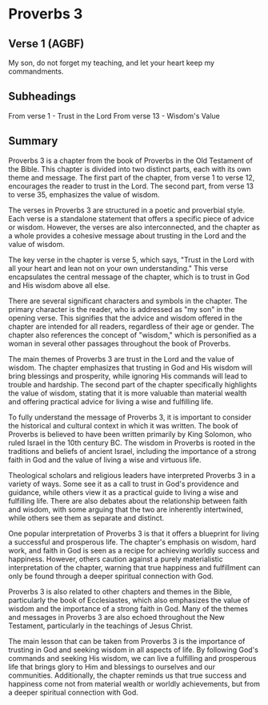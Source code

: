 # Proverbs 3

## Verse 1 (AGBF)

My son, do not forget my teaching, and let your heart keep my commandments.

## Subheadings

From verse 1 - Trust in the Lord
From verse 13 - Wisdom's Value

## Summary

Proverbs 3 is a chapter from the book of Proverbs in the Old Testament of the Bible. This chapter is divided into two distinct parts, each with its own theme and message. The first part of the chapter, from verse 1 to verse 12, encourages the reader to trust in the Lord. The second part, from verse 13 to verse 35, emphasizes the value of wisdom.

The verses in Proverbs 3 are structured in a poetic and proverbial style. Each verse is a standalone statement that offers a specific piece of advice or wisdom. However, the verses are also interconnected, and the chapter as a whole provides a cohesive message about trusting in the Lord and the value of wisdom.

The key verse in the chapter is verse 5, which says, "Trust in the Lord with all your heart and lean not on your own understanding." This verse encapsulates the central message of the chapter, which is to trust in God and His wisdom above all else.

There are several significant characters and symbols in the chapter. The primary character is the reader, who is addressed as "my son" in the opening verse. This signifies that the advice and wisdom offered in the chapter are intended for all readers, regardless of their age or gender. The chapter also references the concept of "wisdom," which is personified as a woman in several other passages throughout the book of Proverbs.

The main themes of Proverbs 3 are trust in the Lord and the value of wisdom. The chapter emphasizes that trusting in God and His wisdom will bring blessings and prosperity, while ignoring His commands will lead to trouble and hardship. The second part of the chapter specifically highlights the value of wisdom, stating that it is more valuable than material wealth and offering practical advice for living a wise and fulfilling life.

To fully understand the message of Proverbs 3, it is important to consider the historical and cultural context in which it was written. The book of Proverbs is believed to have been written primarily by King Solomon, who ruled Israel in the 10th century BC. The wisdom in Proverbs is rooted in the traditions and beliefs of ancient Israel, including the importance of a strong faith in God and the value of living a wise and virtuous life.

Theological scholars and religious leaders have interpreted Proverbs 3 in a variety of ways. Some see it as a call to trust in God's providence and guidance, while others view it as a practical guide to living a wise and fulfilling life. There are also debates about the relationship between faith and wisdom, with some arguing that the two are inherently intertwined, while others see them as separate and distinct.

One popular interpretation of Proverbs 3 is that it offers a blueprint for living a successful and prosperous life. The chapter's emphasis on wisdom, hard work, and faith in God is seen as a recipe for achieving worldly success and happiness. However, others caution against a purely materialistic interpretation of the chapter, warning that true happiness and fulfillment can only be found through a deeper spiritual connection with God.

Proverbs 3 is also related to other chapters and themes in the Bible, particularly the book of Ecclesiastes, which also emphasizes the value of wisdom and the importance of a strong faith in God. Many of the themes and messages in Proverbs 3 are also echoed throughout the New Testament, particularly in the teachings of Jesus Christ.

The main lesson that can be taken from Proverbs 3 is the importance of trusting in God and seeking wisdom in all aspects of life. By following God's commands and seeking His wisdom, we can live a fulfilling and prosperous life that brings glory to Him and blessings to ourselves and our communities. Additionally, the chapter reminds us that true success and happiness come not from material wealth or worldly achievements, but from a deeper spiritual connection with God.
